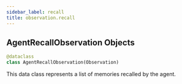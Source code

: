 ```yaml
---
sidebar_label: recall
title: observation.recall
---
```


## AgentRecallObservation Objects

```python
@dataclass
class AgentRecallObservation(Observation)
```

This data class represents a list of memories recalled by the agent.


